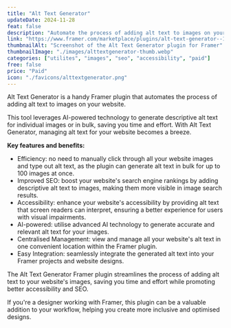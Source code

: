 ```yaml
---
title: "Alt Text Generator"
updateDate: 2024-11-28
feat: false
description: "Automate the process of adding alt text to images on your Framer websites."
link: "https://www.framer.com/marketplace/plugins/alt-text-generator--1o6ogd0o00nc85u3uoviuxejy/?via=julesvcode"
thumbnailAlt: "Screenshot of the Alt Text Generator plugin for Framer"
thumbnailImage: "./images/alttextgenerator-thumb.webp"
categories: ["utilites", "images", "seo", "accessibility", "paid"]
free: false
price: "Paid"
icon: "./favicons/alttextgenerator.png"
---
```


Alt Text Generator is a handy Framer plugin that automates the process of adding alt text to images on your website.

This tool leverages AI-powered technology to generate descriptive alt text for individual images or in bulk, saving you time and effort. With Alt Text Generator, managing alt text for your website becomes a breeze.

<b>Key features and benefits:</b>

- Efficiency: no need to manually click through all your website images and type out alt text, as the plugin can generate alt text in bulk for up to 100 images at once.
- Improved SEO: boost your website's search engine rankings by adding descriptive alt text to images, making them more visible in image search results.
- Accessibility: enhance your website's accessibility by providing alt text that screen readers can interpret, ensuring a better experience for users with visual impairments.
- AI-powered: utilise advanced AI technology to generate accurate and relevant alt text for your images.
- Centralised Management: view and manage all your website's alt text in one convenient location within the Framer plugin.
- Easy Integration: seamlessly integrate the generated alt text into your Framer projects and website designs.

The Alt Text Generator Framer plugin streamlines the process of adding alt text to your website's images, saving you time and effort while promoting better accessibility and SEO. 

If you're a designer working with Framer, this plugin can be a valuable addition to your workflow, helping you create more inclusive and optimised designs.